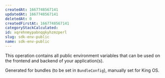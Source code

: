 ```yaml
---
createdAt: 1667748567141
updatedAt: 1667748567141
deletedAt: 0
createdFirstAt: 1667748567141
categoryStackCalculated: 
id: xqrehnmypabnqqkyhzmzperl
slug: sdk-env-public
name: sdk-env-public
---
```


This operation contains all public environment variables that can be used on the frontend and backend of your application(s).

Generated for bundles (to be set in `BundleConfig`), manually set for King OS.
